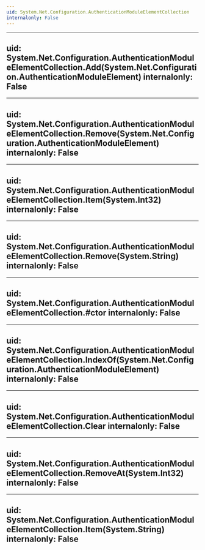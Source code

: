 ```yaml
---
uid: System.Net.Configuration.AuthenticationModuleElementCollection
internalonly: False
---
```


---
uid: System.Net.Configuration.AuthenticationModuleElementCollection.Add(System.Net.Configuration.AuthenticationModuleElement)
internalonly: False
---

---
uid: System.Net.Configuration.AuthenticationModuleElementCollection.Remove(System.Net.Configuration.AuthenticationModuleElement)
internalonly: False
---

---
uid: System.Net.Configuration.AuthenticationModuleElementCollection.Item(System.Int32)
internalonly: False
---

---
uid: System.Net.Configuration.AuthenticationModuleElementCollection.Remove(System.String)
internalonly: False
---

---
uid: System.Net.Configuration.AuthenticationModuleElementCollection.#ctor
internalonly: False
---

---
uid: System.Net.Configuration.AuthenticationModuleElementCollection.IndexOf(System.Net.Configuration.AuthenticationModuleElement)
internalonly: False
---

---
uid: System.Net.Configuration.AuthenticationModuleElementCollection.Clear
internalonly: False
---

---
uid: System.Net.Configuration.AuthenticationModuleElementCollection.RemoveAt(System.Int32)
internalonly: False
---

---
uid: System.Net.Configuration.AuthenticationModuleElementCollection.Item(System.String)
internalonly: False
---
